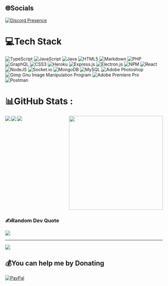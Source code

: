 
## 🌐Socials
[![Discord Presence](https://lanyard.cnrad.dev/api/396233379890200579?hideDiscrim=true&hideTimestamp=true)](https://discord.com/users/396233379890200579)

# 💻Tech Stack
![TypeScript](https://img.shields.io/badge/typescript-%23007ACC.svg?style=for-the-badge&logo=typescript&logoColor=white)
![JavaScript](https://img.shields.io/badge/javascript-%23323330.svg?style=for-the-badge&logo=javascript&logoColor=%23F7DF1E) 
![Java](https://img.shields.io/badge/java-%23ED8B00.svg?style=for-the-badge&logo=java&logoColor=white) 
![HTML5](https://img.shields.io/badge/html5-%23E34F26.svg?style=for-the-badge&logo=html5&logoColor=white) 
![Markdown](https://img.shields.io/badge/markdown-%23000000.svg?style=for-the-badge&logo=markdown&logoColor=white) 
![PHP](https://img.shields.io/badge/php-%23777BB4.svg?style=for-the-badge&logo=php&logoColor=white) 
![GraphQL](https://img.shields.io/badge/-GraphQL-E10098?style=for-the-badge&logo=graphql&logoColor=white) 
![CSS3](https://img.shields.io/badge/css3-%231572B6.svg?style=for-the-badge&logo=css3&logoColor=white) 
![Heroku](https://img.shields.io/badge/heroku-%23430098.svg?style=for-the-badge&logo=heroku&logoColor=white) 
![Express.js](https://img.shields.io/badge/express.js-%23404d59.svg?style=for-the-badge&logo=express&logoColor=%2361DAFB) 
![Electron.js](https://img.shields.io/badge/Electron-191970?style=for-the-badge&logo=Electron&logoColor=white) 
![NPM](https://img.shields.io/badge/NPM-%23000000.svg?style=for-the-badge&logo=npm&logoColor=white) 
![React](https://img.shields.io/badge/react-%2320232a.svg?style=for-the-badge&logo=react&logoColor=%2361DAFB)
![NodeJS](https://img.shields.io/badge/node.js-6DA55F?style=for-the-badge&logo=node.js&logoColor=white) 
![Socket.io](https://img.shields.io/badge/Socket.io-black?style=for-the-badge&logo=socket.io&badgeColor=010101) 
![MongoDB](https://img.shields.io/badge/MongoDB-%234ea94b.svg?style=for-the-badge&logo=mongodb&logoColor=white)
![MySQL](https://img.shields.io/badge/mysql-%2300f.svg?style=for-the-badge&logo=mysql&logoColor=white) 
![Adobe Photoshop](https://img.shields.io/badge/adobephotoshop-%2331A8FF.svg?style=for-the-badge&logo=adobephotoshop&logoColor=white) 
![Gimp Gnu Image Manipulation Program](https://img.shields.io/badge/Gimp-657D8B?style=for-the-badge&logo=gimp&logoColor=FFFFFF) 
![Adobe Premiere Pro](https://img.shields.io/badge/Adobe%20Premiere%20Pro-9999FF.svg?style=for-the-badge&logo=Adobe%20Premiere%20Pro&logoColor=white) 
![Postman](https://img.shields.io/badge/Postman-FF6C37?style=for-the-badge&logo=postman&logoColor=white)
# 📊GitHub Stats :

<div>
  <img src="https://api.daily.dev/devcards/3e18e9f0bef140f1a2542cc920c87947.png?r=19h" width="300" align="right" />
  <img
	  src="https://github-readme-stats.vercel.app/api?username=Le-Roux-Nard&theme=highcontrast&hide_border=true&include_all_commits=false&count_private=true"
    align="left"
  />
  <img src="https://github-readme-streak-stats.herokuapp.com/?user=Le-Roux-Nard&theme=highcontrast&hide_border=true" align="left" />
  <img
  	src="https://github-readme-stats.vercel.app/api/top-langs/?username=Le-Roux-Nard&theme=highcontrast&hide_border=true&include_all_commits=false&count_private=true&layout=compact"
    align="left"
  />
<div />
<img width=1000 height=0 src="">

  [//]: <> (La ligne ci dessus créé une image vide prenant toute la largeur du readme et permet d'éviter que le titre suivant essaye de combler le vide disponible après le placement des images)

### ✍️Random Dev Quote
![](https://quotes-github-readme.vercel.app/api?type=horizontal&theme=gruvbox)

---
![](https://komarev.com/ghpvc/?username=Le-Roux-Nard&label=Visitors+Count&color=brightgreen)

  ## 💰You can help me by Donating
  [![PayPal](https://img.shields.io/badge/PayPal-00457C?style=for-the-badge&logo=paypal&logoColor=white)](https://paypal.me/Maxime53) 

  <!-- Proudly created with GPRM ( https://gprm.itsvg.in ) -->
  
